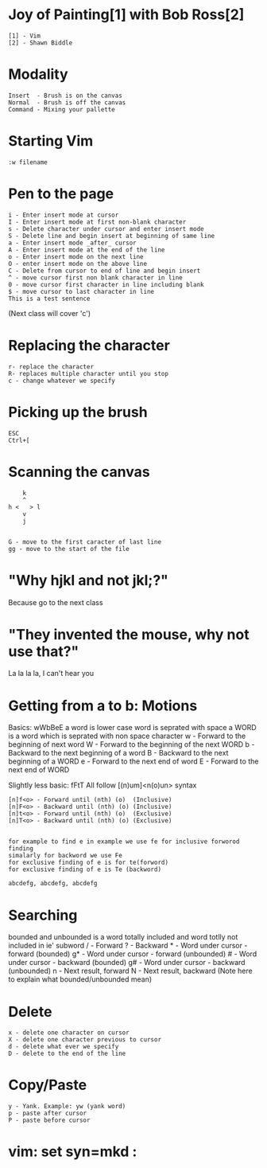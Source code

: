 Joy of Painting[1] with Bob Ross[2]
===

	[1] - Vim
	[2] - Shawn Biddle

Modality
===

	Insert  - Brush is on the canvas
	Normal  - Brush is off the canvas
	Command - Mixing your pallette

Starting Vim
===
	:w filename
	
Pen to the page
===

	i - Enter insert mode at cursor
	I - Enter insert mode at first non-blank character
	s - Delete character under cursor and enter insert mode
	S - Delete line and begin insert at beginning of same line
	a - Enter insert mode _after_ cursor
	A - Enter insert mode at the end of the line
	o - Enter insert mode on the next line
	O - enter insert mode on the above line
	C - Delete from cursor to end of line and begin insert
	^ - move cursor first non blank character in line
	0 - move cursor first character in line including blank
	$ - move cursor to last character in line
	This is a test sentence
	
(Next class will cover 'c')

Replacing the character 
===
	r- replace the character 
	R- replaces multiple character until you stop
	c - change whatever we specify
	
Picking up the brush
===

	ESC
	Ctrl+[

Scanning the canvas
===

	    k
	    ^
	h <   > l
	    v
	    j


	G - move to the first caracter of last line
	gg - move to the start of the file

"Why hjkl and not jkl;?"
===
Because go to the next class

"They invented the mouse, why not use that?"
===
La la la la, I can't hear you

Getting from a to b: Motions
===
Basics: wWbBeE
a word is lower case word is seprated with space 
a WORD is a word which is seprated with non space character
	w - Forward to the beginning of next word
	W - Forward to the beginning of the next WORD
	b - Backward to the next beginning of a word
	B - Backward to the next beginning of a WORD
	e - Forward to the next end of word
	E - Forward to the next end of WORD

Slightly less basic: fFtT
All follow [(n)um]<verb><n(o)un> syntax

	[n]f<o> - Forward until (nth) (o)  (Inclusive)
	[n]F<o> - Backward until (nth) (o) (Inclusive)
	[n]t<o> - Forward until (nth) (o)  (Exclusive)
	[n]T<o> - Backward until (nth) (o) (Exclusive)

	
	for example to find e in example we use fe for inclusive forworod finding
	simalarly for backword we use Fe
	for exclusive finding of e is for te(forword)
	for exclusive finding of e is Te (backword)

	abcdefg, abcdefg, abcdefg

Searching
===
   bounded and unbounded is a word totally included and word totlly not included in ie' subword
	/  - Forward
	?  - Backward
	*  - Word under cursor - forward  (bounded)
	g* - Word under cursor - forward  (unbounded)
	#  - Word under cursor - backward (bounded)
	g# - Word under cursor - backward (unbounded)
	n  - Next result, forward
	N  - Next result, backward
(Note here to explain what bounded/unbounded mean)

Delete
===
	x - delete one character on cursor
	X - delete one character previous to cursor
	d - delete what ever we specify
	D - delete to the end of the line
	
Copy/Paste
===

	y - Yank. Example: yw (yank word)
	p - paste after cursor
	P - paste before cursor

# vim: set syn=mkd :
